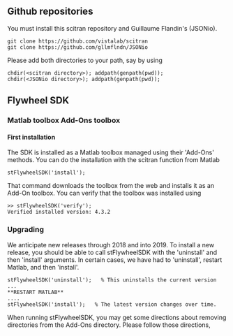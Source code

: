 ## Github repositories
You must install this scitran repository and Guillaume Flandin's (JSONio). 

    git clone https://github.com/vistalab/scitran
    git clone https://github.com/gllmflndn/JSONio
    
Please add both directories to your path, say by using

    chdir(<scitran directory>); addpath(genpath(pwd));
    chdir(<JSONio directory>); addpath(genpath(pwd));

## Flywheel SDK

### Matlab toolbox Add-Ons toolbox

#### First installation

The SDK is installed as a Matlab toolbox managed using their 'Add-Ons' methods. You can do the installation with the scitran function from Matlab

    stFlywheelSDK('install');

That command downloads the toolbox from the web and installs it as an Add-On toolbox. You can verify that the toolbox was installed using

```
>> stFlywheelSDK('verify');
Verified installed version: 4.3.2
```

### Upgrading

We anticipate new releases through 2018 and into 2019.  To install a new release, you should be able to call stFlywheelSDK with the 'uninstall' and then 'install' arguments. In certain cases, we have had to 'uninstall', restart Matlab, and then 'install'. 

    stFlywheelSDK('uninstall');   % This uninstalls the current version
    ...
    **RESTART MATLAB**
    ....
    stFlywheelSDK('install');   % The latest version changes over time. 

When running stFlywheelSDK, you may get some directions about removing directories from the Add-Ons directory.  Please follow those directions,



